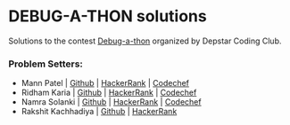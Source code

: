 # DEBUG-A-THON solutions

Solutions to the contest [Debug-a-thon](https://www.hackerrank.com/debug-a-thon) organized by Depstar Coding Club.


### Problem Setters:
- Mann Patel | [Github](https://github.com/manncodes) | [HackerRank](https://www.hackerrank.com/manncodes) | [Codechef](https://www.codechef.com/users/mxnnn)
- Ridham Karia | [Github](https://github.com/hypnotizedhero-git) | [HackerRank](https://www.hackerrank.com/ridhamkaria) | [Codechef](https://www.codechef.com/users/ridham_2) 
- Namra Solanki | [Github](https://github.com/whonamra) | [HackerRank](https://www.hackerrank.com/whonamra) | [Codechef](https://www.codechef.com/users/damnjoker)
- Rakshit Kachhadiya | [Github](https://github.com/Rakshit05) | [HackerRank](https://www.hackerrank.com/rakshitk05)
